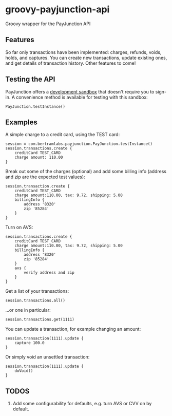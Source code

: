 # groovy-payjunction-api
Groovy wrapper for the PayJunction API

## Features
So far only transactions have been implemented: charges, refunds, voids, holds, and captures.  You can create new transactions, update existing ones, and get details of transaction history.  Other features to come!

## Testing the API
PayJunction offers a [development sandbox](http://developer.payjunction.com/documentation/development-and-test-account-information/) that doesn't require you to sign-in.  A convenience method is available for testing with this sandbox:

```
PayJunction.testInstance()
```

## Examples
A simple charge to a credit card, using the TEST card:

```
session = com.bertramlabs.payjunction.PayJunction.testInstance()
session.transactions.create {
	creditCard TEST_CARD
	charge amount: 110.00
}
```

Break out some of the charges (optional) and add some billing info (address and zip are the expected test values):

```
session.transaction.create {
	creditCard TEST_CARD
	charge amount:110.00, tax: 9.72, shipping: 5.00
	billingInfo {
		address '8320'
		zip '85284'
	}
}
```

Turn on AVS:

```
session.transactions.create {
	creditCard TEST_CARD
	charge amount:110.00, tax: 9.72, shipping: 5.00
	billingInfo {
		address '8320'
		zip '85284'
	}
	avs {
		verify address and zip
	}
}
```

Get a list of your transactions:

```
session.transactions.all()
```

...or one in particular:

```
session.transactions.get(1111)
```

You can update a transaction, for example changing an amount:

```
session.transaction(1111).update {
	capture 100.0
}
```

Or simply void an unsettled transaction:

```
session.transaction(1111).update {
	doVoid()
}
```

## TODOS
1. Add some configurability for defaults, e.g. turn AVS or CVV on by default.
